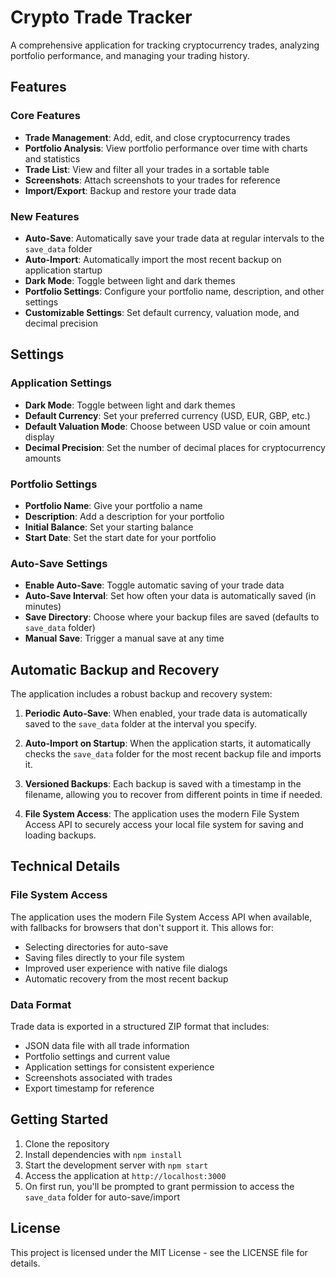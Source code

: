 # Crypto Trade Tracker

A comprehensive application for tracking cryptocurrency trades, analyzing portfolio performance, and managing your trading history.

## Features

### Core Features
- **Trade Management**: Add, edit, and close cryptocurrency trades
- **Portfolio Analysis**: View portfolio performance over time with charts and statistics
- **Trade List**: View and filter all your trades in a sortable table
- **Screenshots**: Attach screenshots to your trades for reference
- **Import/Export**: Backup and restore your trade data

### New Features
- **Auto-Save**: Automatically save your trade data at regular intervals to the `save_data` folder
- **Auto-Import**: Automatically import the most recent backup on application startup
- **Dark Mode**: Toggle between light and dark themes
- **Portfolio Settings**: Configure your portfolio name, description, and other settings
- **Customizable Settings**: Set default currency, valuation mode, and decimal precision

## Settings

### Application Settings
- **Dark Mode**: Toggle between light and dark themes
- **Default Currency**: Set your preferred currency (USD, EUR, GBP, etc.)
- **Default Valuation Mode**: Choose between USD value or coin amount display
- **Decimal Precision**: Set the number of decimal places for cryptocurrency amounts

### Portfolio Settings
- **Portfolio Name**: Give your portfolio a name
- **Description**: Add a description for your portfolio
- **Initial Balance**: Set your starting balance
- **Start Date**: Set the start date for your portfolio

### Auto-Save Settings
- **Enable Auto-Save**: Toggle automatic saving of your trade data
- **Auto-Save Interval**: Set how often your data is automatically saved (in minutes)
- **Save Directory**: Choose where your backup files are saved (defaults to `save_data` folder)
- **Manual Save**: Trigger a manual save at any time

## Automatic Backup and Recovery

The application includes a robust backup and recovery system:

1. **Periodic Auto-Save**: When enabled, your trade data is automatically saved to the `save_data` folder at the interval you specify.

2. **Auto-Import on Startup**: When the application starts, it automatically checks the `save_data` folder for the most recent backup file and imports it.

3. **Versioned Backups**: Each backup is saved with a timestamp in the filename, allowing you to recover from different points in time if needed.

4. **File System Access**: The application uses the modern File System Access API to securely access your local file system for saving and loading backups.

## Technical Details

### File System Access
The application uses the modern File System Access API when available, with fallbacks for browsers that don't support it. This allows for:
- Selecting directories for auto-save
- Saving files directly to your file system
- Improved user experience with native file dialogs
- Automatic recovery from the most recent backup

### Data Format
Trade data is exported in a structured ZIP format that includes:
- JSON data file with all trade information
- Portfolio settings and current value
- Application settings for consistent experience
- Screenshots associated with trades
- Export timestamp for reference

## Getting Started

1. Clone the repository
2. Install dependencies with `npm install`
3. Start the development server with `npm start`
4. Access the application at `http://localhost:3000`
5. On first run, you'll be prompted to grant permission to access the `save_data` folder for auto-save/import

## License

This project is licensed under the MIT License - see the LICENSE file for details.
